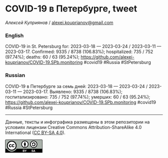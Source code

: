 COVID-19 в Петербурге, tweet
============================

*Алексей Куприянов* /
<a href="mailto:alexei.kouprianov@gmail.com" class="email">alexei.kouprianov@gmail.com</a>

### English

COVID-19 in St. Petersburg for: 2023-03-18 — 2023-03-24 / 2023-03-11 —
2023-03-17. Сonfirmed: 9335 / 8738 (106.83%); hospitalized: 735 / 752
(97.74%); deaths: 60 / 63 (95.24%);
<a href="https://github.com/alexei-kouprianov/COVID-19.SPb.monitoring" class="uri">https://github.com/alexei-kouprianov/COVID-19.SPb.monitoring</a>
\#covid19 \#Russia \#StPetersburg

### Russian

COVID-19 в Петербурге за семь дней: 2023-03-18 — 2023-03-24 / 2023-03-11
— 2023-03-17. Выявлено: 9335 / 8738 (106.83%); госпитализировано: 735 /
752 (97.74%); умерших: 60 / 63 (95.24%);
<a href="https://github.com/alexei-kouprianov/COVID-19.SPb.monitoring" class="uri">https://github.com/alexei-kouprianov/COVID-19.SPb.monitoring</a>
\#covid19 \#Russia \#StPetersburg

------------------------------------------------------------------------

Данные, тексты и инфографика размещены в этом репозитории на условиях
лицензии Creative Commons Attribution-ShareAlike 4.0 International ([CC
BY-SA 4.0](https://creativecommons.org/licenses/by-sa/4.0/)).

![](../misc/CC-BY-SA-icon.png "CC-BY-SA")
